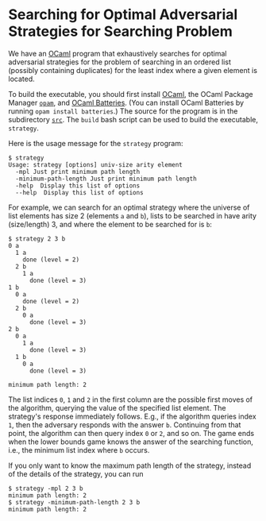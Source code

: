 Searching for Optimal Adversarial Strategies for Searching Problem
========================================================

We have an [OCaml](https://ocaml.org) program that exhaustively
searches for optimal adversarial strategies for the problem of
searching in an ordered list (possibly containing duplicates) for the
least index where a given element is located.

To build the executable, you should first install
[OCaml](https://ocaml.org), the OCaml Package Manager
[`opam`](https://opam.ocaml.org), and [OCaml
Batteries](https://ocaml-batteries-team.github.io/batteries-included/hdoc2/).
(You can install OCaml Batteries by running `opam install batteries`.)
The source for the program is in the subdirectory [`src`](src).
The `build` bash script can be used to build the executable,
`strategy`.

Here is the usage message for the `strategy` program:

```
$ strategy
Usage: strategy [options] univ-size arity element
  -mpl Just print minimum path length
  -minimum-path-length Just print minimum path length
  -help  Display this list of options
  --help  Display this list of options
```

For example, we can search for an optimal strategy where the universe
of list elements has size 2 (elements `a` and `b`), lists to be
searched in have arity (size/length) 3, and where the element to be
searched for is `b`:
```
$ strategy 2 3 b
0 a
  1 a
    done (level = 2)
  2 b
    1 a
      done (level = 3)
1 b
  0 a
    done (level = 2)
  2 b
    0 a
      done (level = 3)
2 b
  0 a
    1 a
      done (level = 3)
  1 b
    0 a
      done (level = 3)

minimum path length: 2
```
The list indices `0`, `1` and `2` in the first column are the possible first
moves of the algorithm, querying the value of the specified list element.
The strategy's response immediately follows. E.g., if the algorithm
queries index `1`, then the adversary responds with the answer `b`.
Continuing from that point, the algorithm can then query index `0` or
`2`, and so on. The game ends when the lower bounds game knows the
answer of the searching function, i.e., the minimum list index where
`b` occurs.

If you only want to know the maximum path length of the strategy, instead
of the details of the strategy, you can run
```
$ strategy -mpl 2 3 b
minimum path length: 2
$ strategy -minimum-path-length 2 3 b
minimum path length: 2
```
